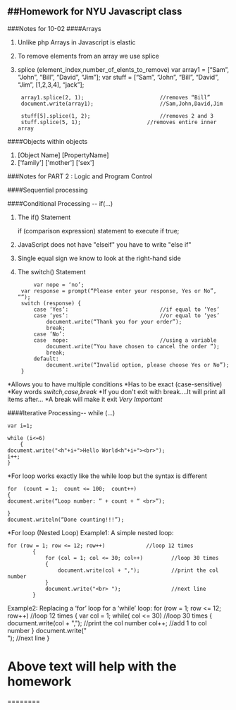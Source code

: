##Homework for NYU Javascript class
---
###Notes for 10-02
####Arrays
1. Unlike php Arrays in Javascript is elastic
2. To remove elements from an array we use splice
3. splice (element_index,number_of_elents_to_remove)
	var array1 = [“Sam”, “John”, “Bill”, “David”, “Jim”];
		var stuff    = [“Sam”, “John”, “Bill”, “David”, “Jim”, [1,2,3,4], “jack”];

		array1.splice(2, 1);						//removes “Bill”
		document.write(array1); 					//Sam,John,David,Jim

		stuff[5].splice(1, 2);						//removes 2 and 3 
		stuff.splice(5, 1);						//removes entire inner array


####Objects within objects
1. [Object Name] [PropertyName] 
2. ['family'] ['mother'] ['sex']

###Notes for PART 2 : Logic and Program Control

####Sequential processing

####Conditional Processing -- if(...)

1. The if() Statement

	if  (comparison expression)
statement to execute if true;

2. JavaScript does not have "elseif" you have to write "else if"

3. Single equal sign we know to look at the right-hand side 

4. The switch() Statement

			var nope = ‘no’;	
		var response = prompt(“Please enter your response, Yes or No”, “”);
		switch (response) {
			case ‘Yes’:								//if equal to ‘Yes’
			case ‘yes’:								//or equal to ‘yes’
				document.write(“Thank you for your order”);
				break;
			case ‘No’:
			case  nope:								//using a variable
				document.write(“You have chosen to cancel the order ”);
				break;
			default:
				document.write(“Invalid option, please choose Yes or No”);
		}

*Allows you to have multiple conditions
*Has to be exact (case-sensitive)
*Key words _switch,case,break_
*If you don't exit with break....It will print all items after... 
*A break will make it exit _Very Important_





####Iterative Processing-- while (...)

	var i=1;

	while (i<=6)
		{
	document.write("<h"+i+">Hello World<h"+i+"><br>");
	i++;
	}
*For loop works exactly like the while loop but the syntax is different

	for  (count = 1;  count <= 100;  count++) 
	{
	document.write(“Loop number: ” + count + “ <br>”);

	}
	document.writeln(“Done counting!!!”);

*For loop (Nested Loop)
Example1:	A simple nested loop:

	for (row = 1; row <= 12; row++)				//loop 12 times
			{
				for (col = 1; col <= 30; col++)			//loop 30 times
				{
					document.write(col + ",");			//print the col number
				}
				document.write("<br> ");				//next line
			}

Example2:	Replacing a ‘for’ loop for a ‘while’ loop:
		for (row = 1; row <= 12; row++)				//loop 12 times
			{
				var col = 1;
				while( col <= 30)					//loop 30 times
				{
					document.write(col + ",");			//print the col number
					col++;						//add 1 to col number
				}
				document.write("<br> ");				//next line
			}

# Above text will help with the homework #
========
